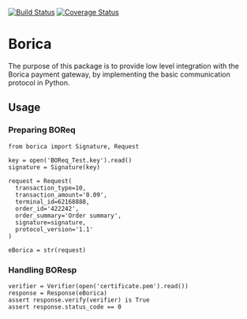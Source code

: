 [![Build Status](https://travis-ci.org/IOEra/borica.svg?maxAge=0&branch=master)](https://travis-ci.org/IOEra/borica)
[![Coverage Status](https://coveralls.io/repos/github/IOEra/borica/badge.svg?maxAge=0&branch=master)](https://coveralls.io/github/IOEra/borica?branch=master)

# Borica

The purpose of this package is to provide low level integration with the Borica payment gateway, by implementing the basic communication protocol in Python.

## Usage

### Preparing BOReq

```
from borica import Signature, Request

key = open('BOReq_Test.key').read()
signature = Signature(key)

request = Request(
  transaction_type=10,
  transaction_amount='0.09',
  terminal_id=62168888,
  order_id='422242',
  order_summary='Order summary',
  signature=signature,
  protocol_version='1.1'
)

eBorica = str(request)
```

### Handling BOResp

```
verifier = Verifier(open('certificate.pem').read())
response = Response(eBorica)
assert response.verify(verifier) is True
assert response.status_code == 0
```
